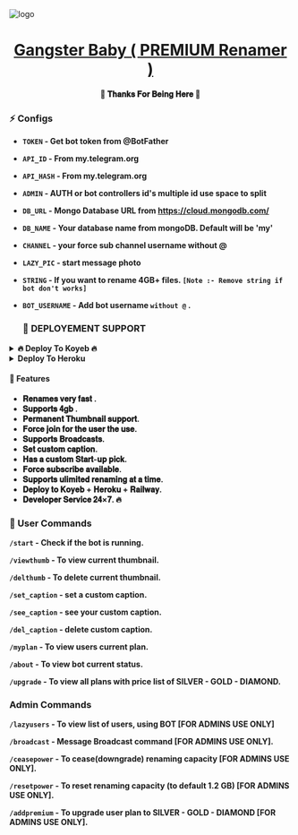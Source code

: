 <img src="https://graph.org/file/43f5c07fe7c7021b5e44a.jpg" alt="logo" target="/blank">

<h1 align="center">
 <b><a href="https://t.me/Max_Leech_Zone_Update" target="/blank"> Gangster Baby ( PREMIUM Renamer ) </a></>
</h1>

<p align="center">🤍 𝐓𝐡𝐚𝐧𝐤𝐬 𝐅𝐨𝐫 𝐁𝐞𝐢𝐧𝐠 𝐇𝐞𝐫𝐞 🤍</p>


### ⚡️ Configs 

* `TOKEN`  - Get bot token from @BotFather

* `API_ID` - From my.telegram.org 

* `API_HASH` - From my.telegram.org 

* `ADMIN` - AUTH or bot controllers id's multiple id use space to split 

* `DB_URL`  - Mongo Database URL from https://cloud.mongodb.com/

* `DB_NAME`  - Your database name from mongoDB. Default will be 'my'

* `CHANNEL` - your force sub channel username without @ 

* `LAZY_PIC` - start message photo

* `STRING` - If you want to rename 4GB+ files. `[Note :- Remove string if bot don't works]`

* `BOT_USERNAME` - Add bot username `without @` .

  ### 📶 DEPLOYEMENT SUPPORT

<details><summary>🔥 Deploy To Koyeb 🔥</summary>
<p>
<br>                 
<a target="/blank" href="https://app.koyeb.com/deploy?type=git&repository=github.com/LazyDeveloperr/Gangster-Baby-Renamer-V2&branch=main&name=gngbabyrenamer" >
  <img src="https://www.koyeb.com/static/images/deploy/button.svg" alt="Deploy">
</a>
</p>
</details>

<details><summary>Deploy To Heroku</summary>
<p>
<br>
<a href="https://heroku.com/deploy?template=https://github.com/LazyDeveloperr/Gangster-Baby-Renamer-V2">
  <img src="https://www.herokucdn.com/deploy/button.svg" alt="Deploy">
</a>
</p>
</details>





#### 🥰 Features
 - 𝐑𝐞𝐧𝐚𝐦𝐞𝐬 𝐯𝐞𝐫𝐲 𝐟𝐚𝐬𝐭 .
 - 𝐒𝐮𝐩𝐩𝐨𝐫𝐭𝐬 𝟒𝐠𝐛 . 
 - 𝐏𝐞𝐫𝐦𝐚𝐧𝐞𝐧𝐭 𝐓𝐡𝐮𝐦𝐛𝐧𝐚𝐢𝐥 𝐬𝐮𝐩𝐩𝐨𝐫𝐭.
 - 𝐅𝐨𝐫𝐜𝐞 𝐣𝐨𝐢𝐧 𝐟𝐨𝐫 𝐭𝐡𝐞 𝐮𝐬𝐞𝐫 𝐭𝐡𝐞 𝐮𝐬𝐞.
 - 𝐒𝐮𝐩𝐩𝐨𝐫𝐭𝐬 𝐁𝐫𝐨𝐚𝐝𝐜𝐚𝐬𝐭𝐬.
 - 𝐒𝐞𝐭 𝐜𝐮𝐬𝐭𝐨𝐦 𝐜𝐚𝐩𝐭𝐢𝐨𝐧.
 - 𝐇𝐚𝐬 𝐚 𝐜𝐮𝐬𝐭𝐨𝐦 𝐒𝐭𝐚𝐫𝐭-𝐮𝐩 𝐩𝐢𝐜𝐤.
 - 𝐅𝐨𝐫𝐜𝐞 𝐬𝐮𝐛𝐬𝐜𝐫𝐢𝐛𝐞 𝐚𝐯𝐚𝐢𝐥𝐚𝐛𝐥𝐞.
 - 𝐒𝐮𝐩𝐩𝐨𝐫𝐭𝐬 𝐮𝐥𝐢𝐦𝐢𝐭𝐞𝐝 𝐫𝐞𝐧𝐚𝐦𝐢𝐧𝐠 𝐚𝐭 𝐚 𝐭𝐢𝐦𝐞.
 - 𝐃𝐞𝐩𝐥𝐨𝐲 𝐭𝐨 𝐊𝐨𝐲𝐞𝐛 + 𝐇𝐞𝐫𝐨𝐤𝐮 + 𝐑𝐚𝐢𝐥𝐰𝐚𝐲.
 - 𝐃𝐞𝐯𝐞𝐥𝐨𝐩𝐞𝐫 𝐒𝐞𝐫𝐯𝐢𝐜𝐞 𝟐𝟒×𝟕. 🔥

### 🚦 User Commands
`/start` - Check if the bot is running.
 
`/viewthumb` - To view current thumbnail.
 
`/delthumb` - To delete current thumbnail.
 
`/set_caption` - set a custom caption.
 
`/see_caption` - see your custom caption.
 
`/del_caption` - delete custom caption.
 
`/myplan` - To view users current plan.
 
`/about` - To view bot current status.
 
`/upgrade` - To view all plans with price list of SILVER - GOLD - DIAMOND.

### Admin Commands

`/lazyusers` - To view list of users, using BOT [FOR ADMINS USE ONLY]
 
`/broadcast` - Message Broadcast command [FOR ADMINS USE ONLY].
 
`/ceasepower` - To cease(downgrade) renaming capacity [FOR ADMINS USE ONLY].
 
`/resetpower` - To reset renaming capacity (to default 1.2 GB)  [FOR ADMINS USE ONLY].
 
`/addpremium` - To upgrade user plan to SILVER - GOLD - DIAMOND  [FOR ADMINS USE ONLY].
